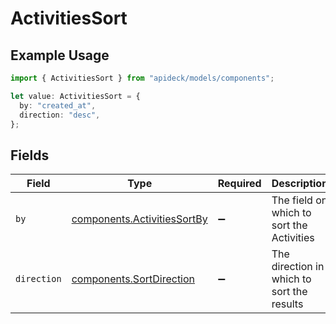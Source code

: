 # ActivitiesSort

## Example Usage

```typescript
import { ActivitiesSort } from "apideck/models/components";

let value: ActivitiesSort = {
  by: "created_at",
  direction: "desc",
};
```

## Fields

| Field                                                                      | Type                                                                       | Required                                                                   | Description                                                                | Example                                                                    |
| -------------------------------------------------------------------------- | -------------------------------------------------------------------------- | -------------------------------------------------------------------------- | -------------------------------------------------------------------------- | -------------------------------------------------------------------------- |
| `by`                                                                       | [components.ActivitiesSortBy](../../models/components/activitiessortby.md) | :heavy_minus_sign:                                                         | The field on which to sort the Activities                                  | created_at                                                                 |
| `direction`                                                                | [components.SortDirection](../../models/components/sortdirection.md)       | :heavy_minus_sign:                                                         | The direction in which to sort the results                                 |                                                                            |